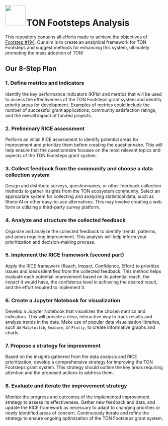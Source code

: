 <img align="left" width="64" height="64" src="https://cdn-icons-png.flaticon.com/512/2041/2041643.png">

# TON Footsteps Analysis

This repository contains all efforts made to achieve the objectives of [Footstep #194](https://github.com/ton-society/ton-footsteps/issues/194). Our aim is to create an analytical framework for TON Footsteps and suggest methods for enhancing this system, ultimately promoting the mass adoption of TON!

## Our 8-Step Plan

### **1. Define metrics and indicators**

Identify the key performance indicators (KPIs) and metrics that will be used to assess the effectiveness of the TON Footsteps grant system and identify priority areas for development. Examples of metrics could include the number of successful grant applications, community satisfaction ratings, and the overall impact of funded projects.

### **2. Preliminary RICE assessment**

Perform an initial RICE assessment to identify potential areas for improvement and prioritize them before creating the questionnaire. This will help ensure that the questionnaire focuses on the most relevant topics and aspects of the TON Footsteps grant system.

### **3. Collect feedback from the community and choose a data collection system**

Design and distribute surveys, questionnaires, or other feedback collection methods to gather insights from the TON ecosystem community. Select an appropriate system for collecting and analyzing statistical data, such as RhetorAI or other easy-to-use alternatives. This may involve creating a web form or utilizing a third-party survey platform.

### **4. Analyze and structure the collected feedback**

Organize and analyze the collected feedback to identify trends, patterns, and areas requiring improvement. This analysis will help inform your prioritization and decision-making process.

### **5. Implement the RICE framework (second part)**

Apply the RICE framework (Reach, Impact, Confidence, Effort) to prioritize issues and ideas identified from the collected feedback. This method helps evaluate each potential improvement based on its potential reach, the impact it would have, the confidence level in achieving the desired result, and the effort required to implement it.

### **6. Create a Jupyter Notebook for visualization**

Develop a Jupyter Notebook that visualizes the chosen metrics and indicators. This will provide a clear, interactive way to track results and analyze trends in the data. Make use of popular data visualization libraries, such as `Matplotlib`, `Seaborn`, or `Plotly`, to create informative graphs and charts.

### **7. Propose a strategy for improvement**

Based on the insights gathered from the data analysis and RICE prioritization, develop a comprehensive strategy for improving the TON Footsteps grant system. This strategy should outline the key areas requiring attention and the proposed actions to address them.

### **8. Evaluate and iterate the improvement strategy**

Monitor the progress and outcomes of the implemented improvement strategy to assess its effectiveness. Gather new feedback and data, and update the RICE framework as necessary to adapt to changing priorities or newly identified areas of concern. Continuously iterate and refine the strategy to ensure ongoing optimization of the TON Footsteps grant system.
